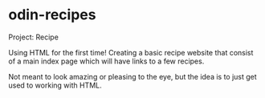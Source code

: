 # odin-recipes
Project: Recipe

Using HTML for the first time! Creating a basic recipe website that consist of a main index page which will have links to a few recipes.

Not meant to look amazing or pleasing to the eye, but the idea is to just get used to working with HTML.
